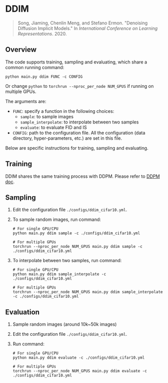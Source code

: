 # DDIM

> Song, Jiaming, Chenlin Meng, and Stefano Ermon. "Denoising Diffusion Implicit Models." In *International Conference on Learning Representations*. 2020.



## Overview

The code supports training, sampling and evaluating, which share a common running command:

```shell
python main.py ddim FUNC -c CONFIG
```

Or change `python` to `torchrun --nproc_per_node NUM_GPUS` if running on multiple GPUs.

The arguments are:

- `FUNC`: specify a function in the following choices:
  - `sample`: to sample images
  - `sample_interpolate`: to interpolate between two samples
  - `evaluate`: to evaluate FID and IS
- `CONFIG`: path to the configuration file. All the configuration (data directory, hyper-parameters, etc.) are set in this file.

Below are specific instructions for training, sampling and evaluating.



## Training

DDIM shares the same training process with DDPM. Please refer to [DDPM doc](./DDPM.md).



## Sampling

1. Edit the configuration file `./configs/ddim_cifar10.yml`. 

2. To sample random images, run command:

   ```shell
   # For single GPU/CPU
   python main.py ddim sample -c ./configs/ddim_cifar10.yml
   ```

   ```shell
   # For multiple GPUs
   torchrun --nproc_per_node NUM_GPUS main.py ddim sample -c ./configs/ddim_cifar10.yml
   ```

3. To interpolate between two samples, run command:

   ```shell
   # For single GPU/CPU
   python main.py ddim sample_interpolate -c ./configs/ddim_cifar10.yml
   ```

   ```shell
   # For multiple GPUs
   torchrun --nproc_per_node NUM_GPUS main.py ddim sample_interpolate -c ./configs/ddim_cifar10.yml
   ```



## Evaluation

1. Sample random images (around 10k~50k images)

2. Edit the configuration file `./configs/ddim_cifar10.yml`. 

3. Run command:

   ```shell
   # For single GPU/CPU
   python main.py ddim evaluate -c ./configs/ddim_cifar10.yml
   ```
   
   ```shell
   # For multiple GPUs
   torchrun --nproc_per_node NUM_GPUS main.py ddim evaluate -c ./configs/ddim_cifar10.yml
   ```

